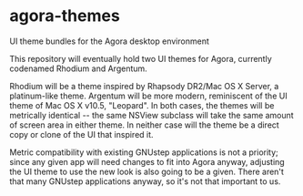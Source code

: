 # agora-themes
UI theme bundles for the Agora desktop environment

This repository will eventually hold two UI themes for Agora, currently codenamed Rhodium and Argentum.

Rhodium will be a theme inspired by Rhapsody DR2/Mac OS X Server, a platinum-like theme. Argentum will
be more modern, reminiscent of the UI theme of Mac OS X v10.5, "Leopard". In both cases, the themes will
be metrically identical -- the same NSView subclass will take the same amount of screen area in either
theme. In neither case will the theme be a direct copy or clone of the UI that inspired it.

Metric compatibility with existing GNUstep applications is not a priority; since any given app will need
changes to fit into Agora anyway, adjusting the UI theme to use the new look is also going to be a given.
There aren't that many GNUstep applications anyway, so it's not that important to us.
